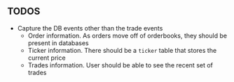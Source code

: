 
## TODOS
 - Capture the DB events other than the trade events  
    - Order information. As orders move off of orderbooks, they should be present in databases
    - Ticker information. There should be a `ticker` table that stores the current price
    - Trades information. User should be able to see the recent set of trades
